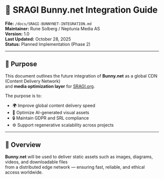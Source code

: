# 🐇 SRAGI Bunny.net Integration Guide

**File:** `/docs/SRAGI-BUNNYNET-INTEGRATION.md`  
**Maintainer:** Rune Solberg / Neptunia Media AS  
**Version:** 1.0  
**Last Updated:** October 28, 2025  
**Status:** Planned Implementation (Phase 2)  

---

## 🎯 Purpose

This document outlines the future integration of **Bunny.net** as a global CDN (Content Delivery Network)  
and **media optimization layer** for [SRAGI.org](https://sragi.org).  

The purpose is to:
- 🌍 Improve global content delivery speed  
- 🧩 Optimize AI-generated visual assets  
- 🔒 Maintain GDPR and SRL compliance  
- ⚙️ Support regenerative scalability across projects  

---

## 🧭 Overview

**Bunny.net** will be used to deliver static assets such as images, diagrams, videos, and downloadable files  
from a distributed edge network — ensuring fast, reliable, and ethical access worldwide.

